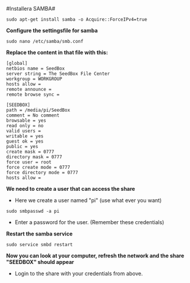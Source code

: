 #Installera SAMBA#

~~~
sudo apt-get install samba -o Acquire::ForceIPv4=true
~~~

**Configure the settingsfile for samba**
~~~
sudo nano /etc/samba/smb.conf
~~~

**Replace the content in that file with this:**
~~~
[global]
netbios name = SeedBox
server string = The SeedBox File Center
workgroup = WORKGROUP
hosts allow =
remote announce =
remote browse sync =

[SEEDBOX]
path = /media/pi/SeedBox
comment = No comment
browsable = yes
read only = no
valid users =
writable = yes
guest ok = yes
public = yes
create mask = 0777
directory mask = 0777
force user = root
force create mode = 0777
force directory mode = 0777
hosts allow =
~~~

**We need to create a user that can access the share**
   * Here we create a user named "pi" (use what ever you want)
~~~
sudo smbpasswd -a pi
~~~
   * Enter a password for the user. (Remember these credentials)

**Restart the samba service**
~~~
sudo service smbd restart
~~~

**Now you can look at your computer, refresh the network and the share "SEEDBOX" should appear**
   * Login to the share with your credentials from above.


